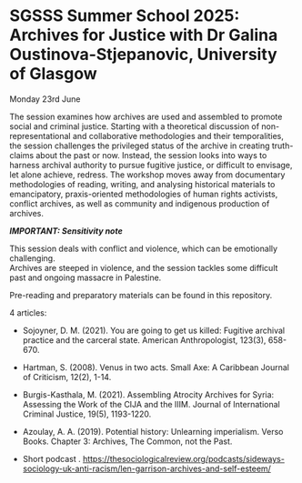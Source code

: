 # SGSSS Summer School 2025: Archives for Justice with Dr Galina Oustinova-Stjepanovic, University of Glasgow

Monday 23rd June 

The session examines how archives are used and assembled to promote social and criminal justice. Starting with a theoretical discussion of non-representational and collaborative methodologies and their temporalities, the session challenges the privileged status of the archive in creating truth-claims about the past or now. Instead, the session looks into ways to harness archival authority to pursue fugitive justice, or difficult to envisage, let alone achieve, redress. The workshop moves away from documentary methodologies of reading, writing, and analysing historical materials to emancipatory, praxis-oriented methodologies of human rights activists, conflict archives, as well as community and indigenous production of archives.

***IMPORTANT: Sensitivity note***

This session deals with conflict and violence, which can be emotionally challenging.   
Archives are steeped in violence, and the session tackles some difficult past and ongoing massacre in Palestine.


Pre-reading and preparatory materials can be found in this repository. 

4 articles: 

- Sojoyner, D. M. (2021). You are going to get us killed: Fugitive archival practice and the carceral state. American Anthropologist, 123(3), 658-670.
- Hartman, S. (2008). Venus in two acts. Small Axe: A Caribbean Journal of Criticism, 12(2), 1-14.
- Burgis-Kasthala, M. (2021). Assembling Atrocity Archives for Syria: Assessing the Work of the CIJA and the IIIM. Journal of International Criminal Justice, 19(5), 1193-1220.
- Azoulay, A. A. (2019). Potential history: Unlearning imperialism. Verso Books. Chapter 3: Archives, The Common, not the Past.

  
- Short podcast .
https://thesociologicalreview.org/podcasts/sideways-sociology-uk-anti-racism/len-garrison-archives-and-self-esteem/






